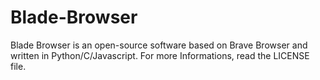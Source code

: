 # Blade-Browser
Blade Browser is an open-source software based on Brave Browser and written in Python/C/Javascript. For more Informations, read the LICENSE file.
